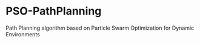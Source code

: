 # PSO-PathPlanning
Path Planning algorithm based on Particle Swarm Optimization for Dynamic Environments
